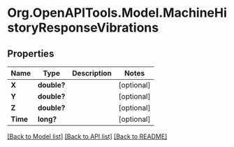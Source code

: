 # Org.OpenAPITools.Model.MachineHistoryResponseVibrations
## Properties

Name | Type | Description | Notes
------------ | ------------- | ------------- | -------------
**X** | **double?** |  | [optional] 
**Y** | **double?** |  | [optional] 
**Z** | **double?** |  | [optional] 
**Time** | **long?** |  | [optional] 

[[Back to Model list]](../README.md#documentation-for-models) [[Back to API list]](../README.md#documentation-for-api-endpoints) [[Back to README]](../README.md)

